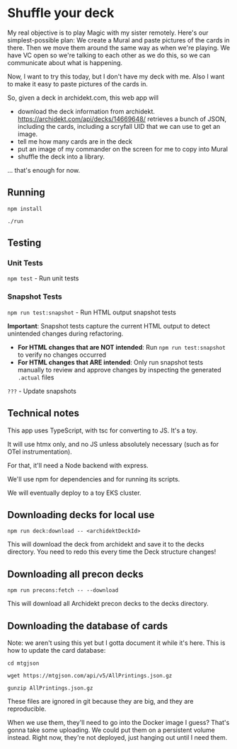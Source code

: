 # Shuffle your deck

My real objective is to play Magic with my sister remotely. Here's our simplest-possible plan:
We create a Mural and paste pictures of the cards in there. Then we move them around the same way as when we're playing.
We have VC open so we're talking to each other as we do this, so we can communicate about what is happening.

Now, I want to try this today, but I don't have my deck with me. Also I want to make it easy to paste pictures of the cards in.

So, given a deck in archidekt.com, this web app will

- download the deck information from archidekt. https://archidekt.com/api/decks/14669648/ retrieves a bunch of JSON, including the cards, including a scryfall UID that we can use to get an image.
- tell me how many cards are in the deck
- put an image of my commander on the screen for me to copy into Mural
- shuffle the deck into a library.

... that's enough for now.

## Running

`npm install`

`./run`

## Testing

### Unit Tests

`npm test` - Run unit tests

### Snapshot Tests

`npm run test:snapshot` - Run HTML output snapshot tests

**Important**: Snapshot tests capture the current HTML output to detect unintended changes during refactoring.

- **For HTML changes that are NOT intended**: Run `npm run test:snapshot` to verify no changes occurred
- **For HTML changes that ARE intended**: Only run snapshot tests manually to review and approve changes by inspecting the generated `.actual` files

`???` - Update snapshots

## Technical notes

This app uses TypeScript, with tsc for converting to JS. It's a toy.

It will use htmx only, and no JS unless absolutely necessary (such as for OTel instrumentation).

For that, it'll need a Node backend with express.

We'll use npm for dependencies and for running its scripts.

We will eventually deploy to a toy EKS cluster.

## Downloading decks for local use

`npm run deck:download -- <archidektDeckId>`

This will download the deck from archidekt and save it to the decks directory.
You need to redo this every time the Deck structure changes!

## Downloading all precon decks

`npm run precons:fetch -- --download`

This will download all Archidekt precon decks to the decks directory.

## Downloading the database of cards

Note: we aren't using this yet but I gotta document it while it's here.
This is how to update the card database:

```
cd mtgjson

wget https://mtgjson.com/api/v5/AllPrintings.json.gz

gunzip AllPrintings.json.gz
```

These files are ignored in git because they are big, and they are reproducible.

When we use them, they'll need to go into the Docker image I guess? That's gonna take some uploading.
We could put them on a persistent volume instead. Right now, they're not deployed, just hanging out until I need them.
